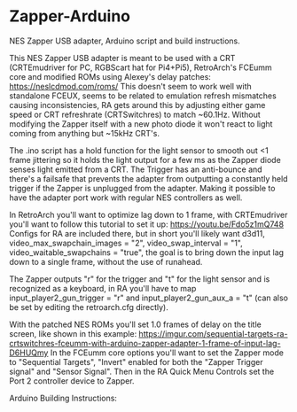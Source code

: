 # Zapper-Arduino
NES Zapper USB adapter, Arduino script and build instructions.

This NES Zapper USB adapter is meant to be used with a CRT (CRTEmudriver for PC, RGBScart hat for Pi4+Pi5), RetroArch's FCEumm core and modified ROMs using Alexey's delay patches: https://neslcdmod.com/roms/
This doesn't seem to work well with standalone FCEUX, seems to be related to emulation refresh mismatches causing inconsistencies, RA gets around this by adjusting either game speed or CRT refreshrate (CRTSwitchres) to match ~60.1Hz. Without modifying the Zapper itself with a new photo diode it won't react to light coming from anything but ~15kHz CRT's.

The .ino script has a hold function for the light sensor to smooth out <1 frame jittering so it holds the light output for a few ms as the Zapper diode senses light emitted from a CRT. The Trigger has an anti-bounce
and there's a failsafe that prevents the adapter from outputting a constantly held trigger if the Zapper is unplugged from the adapter. Making it possible to have the adapter port work with regular NES controllers as well.  

In RetroArch you'll want to optimize lag down to 1 frame, with CRTEmudriver you'll want to follow this tutorial to set it up: https://youtu.be/Fdo5z1mQ748
Configs for RA are included there, but in short you'll likely want d3d11, video_max_swapchain_images = "2", video_swap_interval = "1", video_waitable_swapchains = "true", the goal is to bring down the input lag down to a single frame, without the use of runahead.

The Zapper outputs "r" for the trigger and "t" for the light sensor and is recognized as a keyboard, in RA you'll have to map input_player2_gun_trigger = "r" and input_player2_gun_aux_a = "t" (can also be set by editing the retroarch.cfg directly).

With the patched NES ROMs you'll set 1.0 frames of delay on the title screen, like shown in this example: https://imgur.com/sequential-targets-ra-crtswitchres-fceumm-with-arduino-zapper-adapter-1-frame-of-input-lag-D6HUQmy 
In the FCEumm core options you'll want to set the Zapper mode to "Sequential Targets", "Invert" enabled for both the "Zapper Trigger signal" and "Sensor Signal". Then in the RA Quick Menu Controls set the Port 2 controller device to Zapper.

Arduino Building Instructions:
